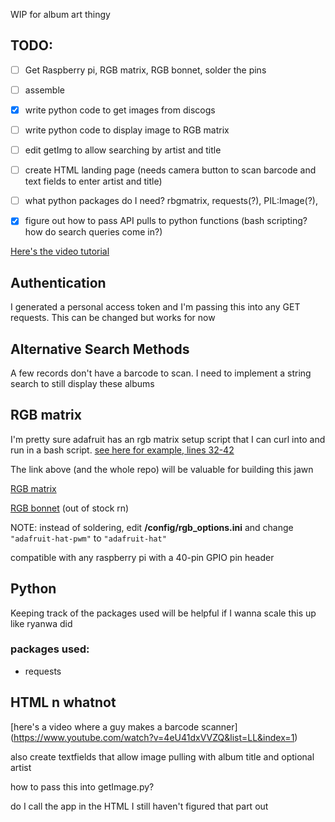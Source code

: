 WIP for album art thingy


## TODO:
- [ ] Get Raspberry pi, RGB matrix, RGB bonnet, solder the pins
- [ ] assemble
- [x] write python code to get images from discogs
- [ ] write python code to display image to RGB matrix
- [ ] edit getImg to allow searching by artist and title
- [ ] create HTML landing page (needs camera button to scan barcode and text fields to enter artist and title)
- [ ] what python packages do I need? rbgmatrix, requests(?), PIL:Image(?),
- [x] figure out how to pass API pulls to python functions (bash scripting? how do search queries come in?)


[Here's the video tutorial](https://www.youtube.com/watch?v=6i8kzqvh94E&t=622s)


## Authentication
I generated a personal access token and I'm passing this into any GET requests. This can be changed but works for now


## Alternative Search Methods
A few records don't have a barcode to scan. I need to implement a string search to still display these albums


## RGB matrix
I'm pretty sure adafruit has an rgb matrix setup script that I can curl into and run in a bash script. [see here for example, lines 32-42](https://github.com/ryanwa18/spotipi/blob/3acaf931d21adbdd54342e6cee137fb1f4cd9eda/setup.sh)

The link above (and the whole repo) will be valuable for building this jawn

[RGB matrix](https://www.adafruit.com/product/2026)

[RGB bonnet](https://www.adafruit.com/product/2026) (out of stock rn)

NOTE: instead of soldering, edit **/config/rgb_options.ini** and change `"adafruit-hat-pwm"` to `"adafruit-hat"`

compatible with any raspberry pi with a 40-pin GPIO pin header


## Python
Keeping track of the packages used will be helpful if I wanna scale this up like ryanwa did

### packages used:
- requests


## HTML n whatnot
[here's a video where a guy makes a barcode scanner] (https://www.youtube.com/watch?v=4eU41dxVVZQ&list=LL&index=1)

also create textfields that allow image pulling with album title and optional artist

how to pass this into getImage.py?

do I call the app in the HTML I still haven't figured that part out

